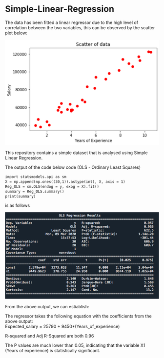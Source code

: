 # Simple-Linear-Regression

The data has been fitted a linear regressor due to the high level of correlation between the two variables, this can be observed by the scatter plot below:

<img src = 'Screen_Shot_1.png' width='1000'>

This repository contains a simple dataset that is analysed using Simple Linear Regression. 

The output of the code below code (OLS - Ordinary Least Squares) <br />
```
import statsmodels.api as sm 
X = np.append(np.ones((30,1)).astype(int), X, axis = 1) 
Reg_OLS = sm.OLS(endog = y, exog = X).fit() 
summary = Reg_OLS.summary()
print(summary) 
```
is as follows

<img src = 'Screen_shot.png' width='1000'>

From the above output, we can estiablish:

The regressor takes the following equation with the coefficients from the above output:  
Expected_salary = 25790 + 9450*(Years_of_experience)

R-squared and Adj R-Squared are both 0.96

The P values are much lower than 0.05, indicating that the variable X1 (Years of experience) is statistically significant.

